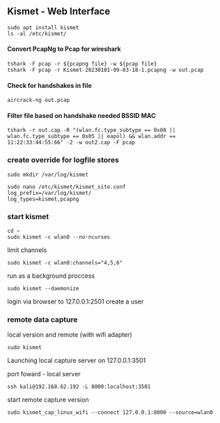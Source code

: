 ## Kismet - Web Interface

```text
sudo apt install kismet
ls -al /etc/kismet/
```

#### Convert PcapNg to Pcap for wireshark
```text
tshark -F pcap -r ${pcapng file} -w ${pcap file}
tshark -F pcap -r Kismet-20230101-09-03-18-1.pcapng -w out.pcap
```

#### Check for handshakes in file
```text
aircrack-ng out.pcap
```

#### Filter file based on handshake needed BSSID MAC
```text
tshark -r out.cap -R "(wlan.fc.type_subtype == 0x08 || wlan.fc.type_subtype == 0x05 || eapol) && wlan.addr == 11:22:33:44:55:66" -2 -w out2.cap -F pcap
```

### create override for logfile stores
```text
sudo mkdir /var/log/kismet

sudo nano /etc/kismet/kismet_site.conf
log_prefix=/var/log/kismet/
log_types=kismet,pcapng
```

### start kismet
```text
cd ~
sudo kismet -c wlan0 --no-ncurses
```

limit channels
```text
sudo kismet -c wlan0:channels="4,5,6"
```
run as a background proccess
```text
sudo kismet --daemonize
```
login via browser to 127.0.0.1:2501
create a user

### remote data capture

local version and remote (with wifi adapter)

```text
sudo kismet
```
Launching local capture server on 127.0.0.1:3501

port foward - local server
```text
ssh kali@192.168.62.192 -L 8000:localhost:3501
```
start remote capture version
```text
sudo kismet_cap_linux_wifi --connect 127.0.0.1:8000 --source=wlan0
```
